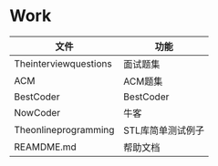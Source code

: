 # Work

|文件 |功能
|---------------------------|-----------------------|
|Theinterviewquestions		|面试题集				|
|ACM						|ACM题集					|
|BestCoder					|BestCoder				|
|NowCoder					|牛客					|
|Theonlineprogramming		|STL库简单测试例子		|
|REAMDME.md					|帮助文档				|

